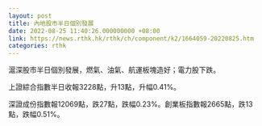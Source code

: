 ```yaml
---
layout: post
title: 內地股市半日個別發展
date: 2022-08-25 11:40:26.000000000 +08:00
link: https://news.rthk.hk/rthk/ch/component/k2/1664059-20220825.htm
categories: rthk
---
```


滬深股市半日個別發展，燃氣、油氣、航運板塊造好；電力股下跌。

上證綜合指數半日收報3228點，升13點，升幅0.41%。

深證成份指數報12069點，跌27點，跌幅0.23%。創業板指數報2665點，跌13點，跌幅0.51%。
